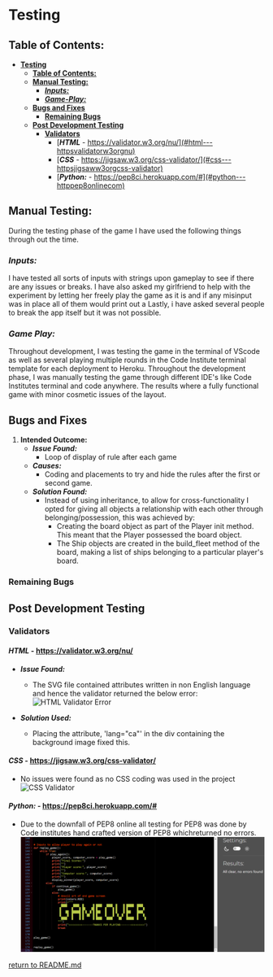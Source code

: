 # **Testing**
## **Table of Contents:**
* [**Testing**](#testing)
  * [**Table of Contents:**](#table-of-contents)
  * [**Manual Testing:**](#manual-testing)
    * [***Inputs:***](#inputs)
    * [***Game-Play:***](#game-play)
  * [**Bugs and Fixes**](#bugs-and-fixes)
    * [**Remaining Bugs**](#remaining-bugs)
  * [**Post Development Testing**](#post-development-testing)
    * [**Validators**](#validators)
      * [***HTML*** - https://validator.w3.org/nu/](#html---httpsvalidatorw3orgnu)
      * [***CSS*** - https://jigsaw.w3.org/css-validator/](#css---httpsjigsaww3orgcss-validator)
      * [***Python:*** - https://pep8ci.herokuapp.com/#](#python---httppep8onlinecom)

## **Manual Testing:** 
During the testing phase of the game I have used the following things through out the time.

### ***Inputs:***
I have tested all sorts of inputs with strings upon gameplay to see if there are any issues or breaks.
I have also asked my girlfriend to help with the experiment by letting her freely play the game as it is and if any misinput was in place all of them would print out a
Lastly, i have asked several people to break the app itself but it was not possible.

### ***Game Play:***
Throughout development, I was testing the game in the terminal of VScode as well as several playing multiple rounds in the Code Institute terminal template for each deployment to Heroku.
Throughout the development phase, I was manually testing the game through different IDE's like Code Institutes terminal and code anywhere.
The results where a fully functional game with minor cosmetic issues of the layout.

## **Bugs and Fixes**
1. **Intended Outcome:**
    * ***Issue Found:***
        * Loop of display of rule after each game 
    * ***Causes:*** 
        * Coding and placements to try and hide the rules after the first or second game.
    * ***Solution Found:***  
        * Instead of using inheritance, to allow for cross-functionality I opted for giving all objects a relationship with each other through belonging/possession, this was achieved by:   
            * Creating the board object as part of the Player init method. This meant that the Player possessed the board object.   
            * The Ship objects are created in the build_fleet method of the board, making a list of ships belonging to a particular player's board.
     

### **Remaining Bugs**


## **Post Development Testing**
### **Validators**

#### ***HTML*** - https://validator.w3.org/nu/

* ***Issue Found:***
    * The SVG file contained attributes written in non English language and hence the validator returned the below error: 
![HTML Validator Error](docs/screenshots/html-validator-error.jpg)

* ***Solution Used:***
    * Placing the attribute, 'lang="ca"' in the div containing the background image fixed this.

#### ***CSS*** - https://jigsaw.w3.org/css-validator/

* No issues were found as no CSS coding was used in the project
![CSS Validator](https://jigsaw.w3.org/css-validator/images/vcss)  

#### ***Python:*** - https://pep8ci.herokuapp.com/#
* Due to the downfall of PEP8 online all testing for PEP8 was done by Code institutes hand crafted version of PEP8 whichreturned no errors.
![PEP8 CI](docs/screenshots/pep8-ci.png)

[return to README.md](README.md)
